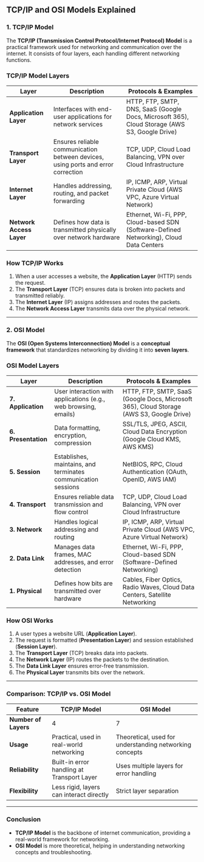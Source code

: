 ## TCP/IP and OSI Models Explained

### 1. TCP/IP Model
The **TCP/IP (Transmission Control Protocol/Internet Protocol) Model** is a practical framework used for networking and communication over the internet. It consists of four layers, each handling different networking functions.

### **TCP/IP Model Layers**
| Layer | Description | Protocols & Examples |
|--------|------------|----------------------|
| **Application Layer** | Interfaces with end-user applications for network services | HTTP, FTP, SMTP, DNS, SaaS (Google Docs, Microsoft 365), Cloud Storage (AWS S3, Google Drive) |
| **Transport Layer** | Ensures reliable communication between devices, using ports and error correction | TCP, UDP, Cloud Load Balancing, VPN over Cloud Infrastructure |
| **Internet Layer** | Handles addressing, routing, and packet forwarding | IP, ICMP, ARP, Virtual Private Cloud (AWS VPC, Azure Virtual Network) |
| **Network Access Layer** | Defines how data is transmitted physically over network hardware | Ethernet, Wi-Fi, PPP, Cloud-based SDN (Software-Defined Networking), Cloud Data Centers |

### **How TCP/IP Works**
1. When a user accesses a website, the **Application Layer** (HTTP) sends the request.
2. The **Transport Layer** (TCP) ensures data is broken into packets and transmitted reliably.
3. The **Internet Layer** (IP) assigns addresses and routes the packets.
4. The **Network Access Layer** transmits data over the physical network.

---

### 2. OSI Model
The **OSI (Open Systems Interconnection) Model** is a **conceptual framework** that standardizes networking by dividing it into **seven layers**.

### **OSI Model Layers**
| Layer | Description | Protocols & Examples |
|--------|------------|----------------------|
| **7. Application** | User interaction with applications (e.g., web browsing, emails) | HTTP, FTP, SMTP, SaaS (Google Docs, Microsoft 365), Cloud Storage (AWS S3, Google Drive) |
| **6. Presentation** | Data formatting, encryption, compression | SSL/TLS, JPEG, ASCII, Cloud Data Encryption (Google Cloud KMS, AWS KMS) |
| **5. Session** | Establishes, maintains, and terminates communication sessions | NetBIOS, RPC, Cloud Authentication (OAuth, OpenID, AWS IAM) |
| **4. Transport** | Ensures reliable data transmission and flow control | TCP, UDP, Cloud Load Balancing, VPN over Cloud Infrastructure |
| **3. Network** | Handles logical addressing and routing | IP, ICMP, ARP, Virtual Private Cloud (AWS VPC, Azure Virtual Network) |
| **2. Data Link** | Manages data frames, MAC addresses, and error detection | Ethernet, Wi-Fi, PPP, Cloud-based SDN (Software-Defined Networking) |
| **1. Physical** | Defines how bits are transmitted over hardware | Cables, Fiber Optics, Radio Waves, Cloud Data Centers, Satellite Networking |

### **How OSI Works**
1. A user types a website URL (**Application Layer**).
2. The request is formatted (**Presentation Layer**) and session established (**Session Layer**).
3. The **Transport Layer** (TCP) breaks data into packets.
4. The **Network Layer** (IP) routes the packets to the destination.
5. The **Data Link Layer** ensures error-free transmission.
6. The **Physical Layer** transmits bits over the network.

---

### **Comparison: TCP/IP vs. OSI Model**
| Feature | TCP/IP Model | OSI Model |
|---------|-------------|-----------|
| **Number of Layers** | 4 | 7 |
| **Usage** | Practical, used in real-world networking | Theoretical, used for understanding networking concepts |
| **Reliability** | Built-in error handling at Transport Layer | Uses multiple layers for error handling |
| **Flexibility** | Less rigid, layers can interact directly | Strict layer separation |

---

### **Conclusion**
- **TCP/IP Model** is the backbone of internet communication, providing a real-world framework for networking.
- **OSI Model** is more theoretical, helping in understanding networking concepts and troubleshooting.



